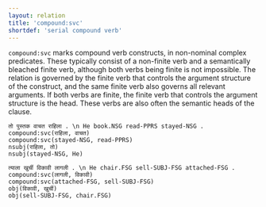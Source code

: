 ```yaml
---
layout: relation
title: 'compound:svc'
shortdef: 'serial compound verb'
---
```


`compound:svc` marks compound verb constructs, in non-nominal complex predicates.
These typically consist of a non-finite verb and a semantically bleached finite verb, although both verbs being finite is not impossible.
The relation is governed by the finite verb that controls the argument structure of the construct, and the same finite verb also governs all relevant arguments.
If both verbs are finite, the finite verb that controls the argument structure is the head. These verbs are also often the semantic heads of the clause.

~~~ sdparse
तो पुस्तक वाचत राहिला . \n He book.NSG read-PPRS stayed-NSG .
compound:svc(राहिला, वाचत)
compound:svc(stayed-NSG, read-PPRS)
nsubj(राहिला, तो)
nsubj(stayed-NSG, He)
~~~

~~~ sdparse
त्याला खुर्ची विकावी लागली . \n He chair.FSG sell-SUBJ-FSG attached-FSG .
compound:svc(लागली, विकावी)
compound:svc(attached-FSG, sell-SUBJ-FSG)
obj(विकावी, खुर्ची)
obj(sell-SUBJ-FSG, chair.FSG)
~~~
<!-- Interlanguage links updated Út zář 29 20:31:47 CEST 2020 -->
